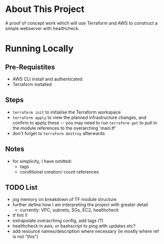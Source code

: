 # About This Project

A proof of concept work which will use Terraform and AWS to construct a simple webserver with healthcheck.

# Running Locally

## Pre-Requistites
- AWS CLI install and authenticated
- Terraform installed

## Steps
- `terraform init` to initialise the Terraform workspace
- `terraform apply` to view the planned infrastructure changes, and confirm to apply these
-- you may need to run `terraform get` to pull in the module references to the overarching 'main.tf'
- don't forget to `terraform destroy` afterwards

## Notes
- for simplicity, I have omitted:
    - tags
    - conditional creation/ count references

## TODO List
- jog memory on breakdown of TF module structure
- further define how I am interpreting the project with greater detail
    - currently: VPC, subnets, SGs, EC2, healthcheck
- tf fmt !!
- extrapolate overacrhing config, add tags (?)
- healthcheck in aws, or bashscript to ping with updates etc?
- add resource names/description where necessary (ie mostly where ref is not "this")